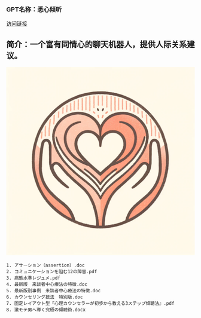 ### GPT名称：悉心倾听
[访问链接](https://chat.openai.com/g/g-sMNylpmMN)
## 简介：一个富有同情心的聊天机器人，提供人际关系建议。
![头像](../imgs/g-sMNylpmMN.png)
```text
1. アサーション（assertion）.doc
2. コミュニケーションを阻む12の障害.pdf
3. 病態水準レジュメ.pdf
4. 最新版　来談者中心療法の特徴.doc
5. 最新版別事例　来談者中心療法の特徴.doc
6. カウンセリング技法　特別版.doc
7. 固定レイアウト型『心理カウンセラーが初歩から教える3ステップ傾聴法』.pdf
8. 激モテ男へ導く究極の傾聴術.docx
```